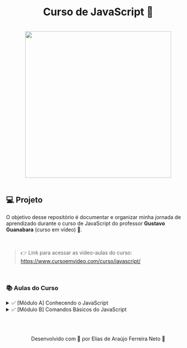 <h1 align="center">
  Curso de JavaScript 💛
</h1>

<br>

<div align="center">
    <img src="https://www.cursoemvideo.com/wp-content/uploads/2019/08/cursoemvideo-logo-branca.png" width="400px" /> 
</div>

<br>

<h2>💻 Projeto</h2>

O objetivo desse repositório é documentar e organizar minha jornada de aprendizado durante o curso 
de JavaScript do professor **Gustavo Guanabara** (curso em vídeo) 🖖.


<br>

> 👉 Link para acessar as vídeo-aulas do curso: https://www.cursoemvideo.com/curso/javascript/

<br>

<h3>📚 Aulas do Curso</h3>

<details>
  <summary>✅ [Módulo A] Conhecendo o JavaScript</summary>
  <ul>
    <li>Aula 1 - O que o JavaScript é capaz de fazer?</li>
    <li>Aula 2 - Como chegamos até aqui?</li>
    <li>Aula 3 - Dando os primeiros passos.</li>
    <li><a href="./moduloA/aula04">Aula 4 - Criando o seu primeiro script</a></li>
  </ul>
</details>

<details>
  <summary>✅ [Módulo B] Comandos Básicos do JavaScript</summary>
  <ul>
    <li><a href="./moduloB/aula05">Aula 5 - Variáveis e Tipos Primitivos</a></li>
    <li><a href="./moduloB/aula06">Aula 6 - Tratamento de dados</a></li>
  </ul>
</details>

<br><br>

<p align="center"> Desenvolvido com 💙 por Elias de Araújo Ferreira Neto 👋 <p>
